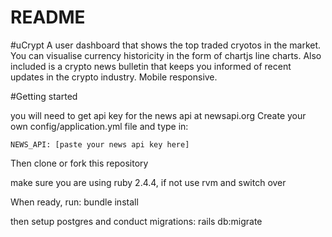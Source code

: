# README

#uCrypt
A user dashboard that shows the top traded cryotos in the market. You can visualise currency historicity in the form of chartjs line charts. Also included is a crypto news bulletin that keeps you informed of recent updates in the crypto industry. Mobile responsive.   

#Getting started

you will need to get api key for the news api at newsapi.org
Create your own config/application.yml file and type in:

```NEWS_API: [paste your news api key here] ```

Then clone or fork this repository

make sure you are using ruby 2.4.4, if not use rvm and switch over

When ready, run:
bundle install

then setup postgres and conduct migrations:
rails db:migrate
